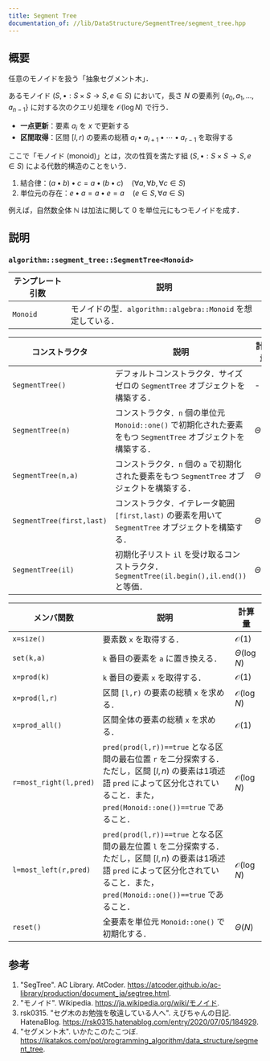 ```yaml
---
title: Segment Tree
documentation_of: //lib/DataStructure/SegmentTree/segment_tree.hpp
---
```



## 概要

任意のモノイドを扱う「抽象セグメント木」．

あるモノイド $(S, \bullet: S \times S \rightarrow S, e \in S)$ において，長さ $N$ の要素列 $\lbrace a_0, a_1, \ldots, a_{n-1} \rbrace$ に対する次のクエリ処理を $\mathcal{O}(\log N)$ で行う．

- **一点更新**：要素 $a_i$ を $x$ で更新する
- **区間取得**：区間 $[l, r)$ の要素の総積 $a_l \bullet a_{l+1} \bullet \cdots \bullet a_{r-1}$ を取得する

ここで「モノイド (monoid)」とは，次の性質を満たす組 $(S, \bullet : S \times S \rightarrow S, e \in S)$ による代数的構造のことをいう．

1. 結合律：$(a \bullet b) \bullet c = a \bullet (b \bullet c) \quad (\forall a, \forall b, \forall c \in S)$
1. 単位元の存在：$e \bullet a = a \bullet e = a \quad (e \in S, \forall a \in S)$

例えば，自然数全体 $\mathbb{N}$ は加法に関して $0$ を単位元にもつモノイドを成す．


## 説明

### `algorithm::segment_tree::SegmentTree<Monoid>`

|テンプレート引数|説明|
|---|---|
|`Monoid`|モノイドの型．`algorithm::algebra::Monoid` を想定している．|

|コンストラクタ|説明|計算量|
|---|---|---|
|`SegmentTree()`|デフォルトコンストラクタ．サイズゼロの `SegmentTree` オブジェクトを構築する．|-|
|`SegmentTree(n)`|コンストラクタ．`n` 個の単位元 `Monoid::one()` で初期化された要素をもつ `SegmentTree` オブジェクトを構築する．|$\Theta(N)$|
|`SegmentTree(n,a)`|コンストラクタ．`n` 個の `a` で初期化された要素をもつ `SegmentTree` オブジェクトを構築する．|$\Theta(N)$|
|`SegmentTree(first,last)`|コンストラクタ．イテレータ範囲 `[first,last)` の要素を用いて `SegmentTree` オブジェクトを構築する．|$\Theta(N)$|
|`SegmentTree(il)`|初期化子リスト `il` を受け取るコンストラクタ．`SegmentTree(il.begin(),il.end())` と等価．|$\Theta(N)$|

|メンバ関数|説明|計算量|
|---|---|---|
|`x=size()`|要素数 `x` を取得する．|$\mathcal{O}(1)$|
|`set(k,a)`|`k` 番目の要素を `a` に置き換える．|$\Theta(\log N)$|
|`x=prod(k)`|`k` 番目の要素 `x` を取得する．|$\mathcal{O}(1)$|
|`x=prod(l,r)`|区間 `[l,r)` の要素の総積 `x` を求める．|$\mathcal{O}(\log N)$|
|`x=prod_all()`|区間全体の要素の総積 `x` を求める．|$\mathcal{O}(1)$|
|`r=most_right(l,pred)`|`pred(prod(l,r))==true` となる区間の最右位置 `r` を二分探索する．ただし，区間 $[l,n)$ の要素は1項述語 `pred` によって区分化されていること．また，`pred(Monoid::one())==true` であること．|$\mathcal{O}(\log N)$|
|`l=most_left(r,pred)`|`pred(prod(l,r))==true` となる区間の最左位置 `l` を二分探索する．ただし，区間 $[l,n)$ の要素は1項述語 `pred` によって区分化されていること．また，`pred(Monoid::one())==true` であること．|$\mathcal{O}(\log N)$|
|`reset()`|全要素を単位元 `Monoid::one()` で初期化する．|$\Theta(N)$|


## 参考

1. "SegTree". AC Library. AtCoder. <https://atcoder.github.io/ac-library/production/document_ja/segtree.html>.
1. "モノイド". Wikipedia. <https://ja.wikipedia.org/wiki/モノイド>.
1. rsk0315. "セグ木のお勉強を敬遠している人へ". えびちゃんの日記. HatenaBlog. <https://rsk0315.hatenablog.com/entry/2020/07/05/184929>.
1. "セグメント木". いかたこのたこつぼ. <https://ikatakos.com/pot/programming_algorithm/data_structure/segment_tree>.
